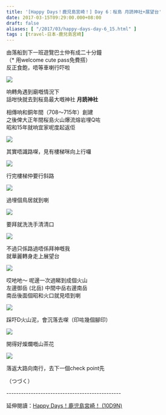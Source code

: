 ```yaml
---
title: '[Happy Days！鹿児島宮崎！] Day 6：桜島 月読神社+展望台'
date: 2017-03-15T09:29:00.000+08:00
draft: false
aliases: [ "/2017/03/happy-days-day-6_15.html" ]
tags : [travel-日本-鹿兒島宮崎]
---
```


由落船到下一班遊覽巴士仲有成二十分鐘  
（\* 用welcome cute pass免費搭）  
反正食飽，唔等車喇行吓啦  

![](/images/kojkmi6d.jpg)

响轉角遇到廟嘅情況下  
話咁快就去到桜島最大嘅神社 **月読神社**  
  
相傳响和銅年間（708～715年）創建  
之後俾大正年間桜島火山爆流熔岩埋Q咗  
昭和15年就响宜家呢度起返佢  

![](/images/kojkmi6d1.jpg)

其實唔識路㗎，見有樓梯咪向上行囉  

![](/images/kojkmi6d2.jpg)

行完樓梯仲要行斜路  

![](/images/kojkmi6d3.jpg)

過埋個鳥居就到喇  

![](/images/kojkmi6d4.jpg)

要拜就洗洗手清清口  

![](/images/kojkmi6d5.jpg)

不過只係路過唔係拜神嘅我  
就華麗轉身走上展望台  

![](/images/kojkmi6d6.jpg)

哎吔吔～ 呢邊一次過睇到成個火山  
左邊御岳 (北岳) 中間中岳右邊南岳  
南岳後面個昭和火口就見唔到喇  

![](/images/kojkmi6d7.jpg)

踩吓D火山泥，會沉落去㗎（印咗幾個腳印）  

![](/images/kojkmi6d8.jpg)

開得好燦爛嘅山茶花  

![](/images/kojkmi6d9.jpg)

落返大路向南行，去下一個check point先  
  
（つづく）  
  
\-----------------------------------------------  
  
延伸閱讀：[Happy Days！鹿児島宮崎！ (10D9N)](https://hidie.net/kojkmi10d9n/)
